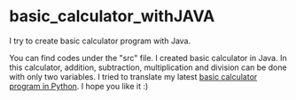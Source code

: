 # basic_calculator_withJAVA
I try to create basic calculator program with Java.

You can find codes under the "src" file. I created basic calculator in Java. In this calculator, addition, subtraction, multiplication and division can be done with only two variables. I tried to translate my latest <a href="https://github.com/quatronostro/basic_calculator_withPython">basic calculator program in Python</a>. I hope you like it :)
